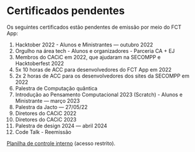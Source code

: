 # Certificados pendentes

Os seguintes certificados estão pendentes de emissão por meio do FCT App:

1. Hacktober 2022 - Alunos e Ministrantes — outubro 2022
1. Orgulho na área tech - Alunos e organizadores - Parceria CA + EJ
1. Membros do CACiC em 2022, que ajudaram na SECOMPP e Hacktoberfest 2022
1. 5x 10 horas de ACC para desenvolvedores do FCT App em 2022
1. 2x 2 horas de ACC para os desenvolvedores dos sites da SECOMPP em 2022
1. Palestra de Computação quântica
1. Introdução ao Pensamento Computacional 2023 (Scratch) - Alunos e Ministrante — março 2023
1. Palestra da Jacto — 27/05/22
1. Diretores do CACiC 2022
1. Diretores do CACiC 2023
1. Palestra de design 2024 — abril 2024
1. Code Talk - Reemissão

[Planilha de controle interno](https://docs.google.com/spreadsheets/d/1HkARk5ETWXle6GxNPBhCQLKFUNE6sBVCPG8gVwfUKOQ/edit) (acesso restrito).
